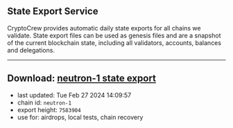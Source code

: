 ## State Export Service
CryptoCrew provides automatic daily state exports for all chains we validate. State export files can be used as genesis files and are a snapshot of the current blockchain state, including all validators, accounts, balances and delegations.

---
**Download: [neutron-1 state export](https://dl-eu2.ccvalidators.com/SERVICE/neutron/neutron-1_export_7583904.json)**
---

- last updated: Tue Feb 27 2024 14:09:57
- chain id: `neutron-1`
- export height: `7583904`
- use for: airdrops, local tests, chain recovery
